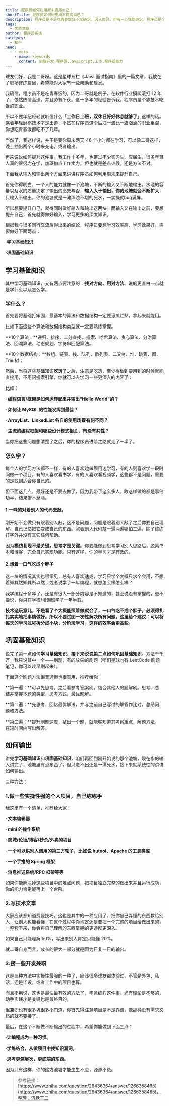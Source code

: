 ```yaml
---
title: 程序员如何利用周末提高自己？
shortTitle: 程序员如何利用周末提高自己？
description: 程序员是不是吃青春饭我不太确定，因人而异。但有一点我能确定，程序员是个靠技术吃饭的职业。所以不要年…
tags:
  - 优质文章
author: 程序员客栈 
category:
  - 知乎
head:
  - - meta
    - name: keywords
      content: 前端开发,程序员,JavaScript,工作,程序员能力
---
```


球友们好，我是二哥呀。这是星球专栏《Java 面试指南》里的一篇文章，我放在了职场修炼篇里，希望能对大家有一些帮助和启发。

我确信，程序员不是吃青春饭的，因为二哥就是例子，在软件行业摸爬滚打 12 年了，依然热情高涨，并且劳有所获。这十多年的经验告诉我，程序员是个靠技术吃饭的职业。

所以不要年纪轻轻就听信什么「**工作日上班，双休日好好休息就够了**」这样的话。乘着年轻磨砺技术才是王道，不然在程序员这个后浪一波比一波汹涌的职业里混，你想吃青春饭都吃不了几年。

当然了，我这样说，并不是要你周末两天 48 个小时都在学习，可以像二哥这样，晚上抽出两个小时来充电，或者输出。

再来说说如何提升这件事。我工作十多年，也带过不少实习生、应届生，很多年轻人真的很努力在学，加班加点工作卖力，但也就是差点火候，还是方法不对。

下面我从输入和输出两个方面来讲讲程序员如何利用周末来提升自己。

首先你得明白，一个人的能力就像一个池塘，不断的输入又不断地输出，水池的容量以及水的质量决定了输出的高效与否，**输入大于输出，你的池塘就会不断扩大**，只输入不输出，你的池塘就是一滩浑浊不堪的死水，一实操就bug满屏。

所以想要提升自己，就得同时做好输入和输出这两块。而输入又在输出之前，要想提升自己，首先就得做好输入，学习更多的深度知识。

根据我与很多同行交流后得出来的结论，程序员要想学习效率高、学习效果好，需要做好下面两点：

**·学习基础知识**

**·巩固基础知识**

## 学习基础知识

其中学习基础知识，又有两点要注意的：**找对方向、用对方法**。说的更直白一点就是学什么以及怎么学。

### **学什么？**

首先要将基础打牢固，最基本的算法和数据结构一定要滚瓜烂熟，拿起来就能用。

比如下面这些个算法和数据结构类型就一定要熟练掌握。

**10个算法：**递归、排序、二分查找、搜索、哈希算法、贪心算法、分治算法、回溯算法、动态规划、字符串匹配算法。

**10个数据结构：**数组、链表、栈、队列、散列表、二叉树、堆、跳表、图、Trie 树；


然后，当将这些基础知识**吃透**了之后，注意是吃透，至少得做到要用到的时候就能直接用，不用问搜索引擎，你就可以去学习一些更深入的内容了：

比如：

**· 编程语言/框架是如何运转起来并输出“Hello World”的？**

**· 如何让 MySQL 的性能发挥到最佳？**

**· ArrayList、LinkedList 各自的使用场景有何不同？**

**· 主流的编程框架和哪些设计模式相关，有没有共性？**

当你把这些问题想清楚了之后，你的程序员进阶之路就走了一半了。



### **怎么学？**

每个人的学习方法都不一样，有的人喜欢边做项目边学习，有的人则喜欢学一段时间做一个项目，有的人喜欢看书学，有的人喜欢看视频学，这些都不是问题，重要的是找到适合你自己的。

但下面这几点，最好还是不要去做了，因为我带了这么多人，敢这样做的都是事倍功半，结果惨不忍睹。

#### **1.一味的对着别人的代码去敲。**

刚开始不会做只有跟着别人敲，这不是问题，问题是跟着别人敲了之后你要自己理解、自己记忆把它变成自己的东西。照着别人代码敲一遍两遍哪怕三遍，除了练练打字外并没有其它任何帮助。

因为**模仿复现不是关键，思考才是关键**。你要能做到思考学习别人思路后，脱离书本和博客，完全自己实现功能。只有这样，你的学习才是有效的。

#### **2.想着一口气吃成个胖子**

这一块的情况其实也很常见，总有人喜欢速成，学习只学个大概只求个会用，不想着知其然知其所以然；或者说学了一年编程，就想怎么样怎么样？

我学编程十多年了，还是有很大一部分内容是不知道的，甚至说没有掌握的，更不要说，你只在学校/培训班学了一年半载。

**技术这玩意儿，不是看了个大概能照着做就会了，一口气吃不成个胖子，必须得扎扎实实地把事情做好。所以不要试图一次性解决所有问题，这里给个建议：可以将每天的学习过程拆分成小块，分阶段学习，这样的效率会更高些。**

## 巩固基础知识

说完了第一点如何**学习基础知识，接下来说说第二点如何巩固基础知识**。方法千千万，我只说其中一个——刷题，有的放矢的刷题（咱们星球也有 LeetCode 刷题笔记，你可以趁早刷起来）。

下面这个刷题方法很普通但也很实用，推荐给你：

**第一遍：**可以先思考，之后看参考答案刷，结合其他人的题解刷。思考、总结并掌握本题的类型，思考方式，最优题解。

**第二遍：**先思考，回忆最优解法，并与之前自己写过的解答作比对，总结问题和方法。

**第三遍：**提升刷题速度，拿出一个题，就能够知道其考察重点，解题方法，在短时间内写出解答。

## 如何输出

讲完**学习基础知识**和**巩固基础知识**，咱们再回到刚开始说的那个池塘，现在水的输入讲完了，池塘里有点东西了，但只进不出还是一潭死水，接下来就系统性的讲讲如何输出。

三种方法：

### **1.做一些实操性强的个人项目，自己练练手**

我这里有一个清单，推荐给大家：

**· 文本编辑器**

**· mini 的操作系统**

**· 商城/论坛/博客/秒杀/外卖的项目**

**· 一个可以供别人调用的第三方轮子，比如说 hutool、Apache 的工具类库**

**· 一个手撸的 Spring 框架**

**· 消息推送系统/RPC 框架等等**


如果你能解决掉这些项目中的难点问题，把项目独立完整的做出来并且运行成功，你的能力肯定能再上一个台阶。

### 2.**写技术文章**

大家应该都知道费曼技巧，这也是其中的一种应用了，把你自己弄懂的东西教给别人，让别人也能看懂，在这个过程中你肯定还是要把一个完整的项目给做出来的，一整套下来，你会将自己理解的东西掌握的更透彻更深入。

如果自己只能理解 50%，写出来别人肯定只能懂 20%。

就二哥自身而言，成长的很大一部分就是因为日复一日的输出。

### **3.接一些开发兼职**

这是三种方法中实操性最强的一种了，应该很多球友都体验过，不管是外包、私活，还是毕设，或者工作中的项目也算。

而且不用说，这也是最快最有效的方法了，毕竟编程这件事，光有理论是不够的，动手实践才是关键也是最终目的。

但兼职也有很多坑很多小门道，你首先得注意项目是不是靠谱，像那种没有需求文档的就不要接了。


最后，在这个不断做不断输出的过程中，希望你能做到下面三点：

**·让编程成为一种习惯。**

**·学练结合，从做项目中找知识漏洞。**

**·思考更深层次，更底端的东西。**

因为只有这样，你的这方池塘才能生生不息，源源不绝。


>参考链接：[https://www.zhihu.com/question/26436364/answer/1266358465](https://www.zhihu.com/question/26436364/answer/1266358465)，整理：沉默王二
